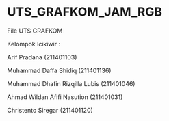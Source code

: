 # UTS_GRAFKOM_JAM_RGB
File UTS GRAFKOM


Kelompok Icikiwir :

Arif Pradana (211401103) 

Muhammad Daffa Shidiq (211401136)

Muhammad Dhafin Rizqilla Lubis (211401046)

Ahmad Wildan Afifi Nasution (211401031)

Christento Siregar (211401120)
